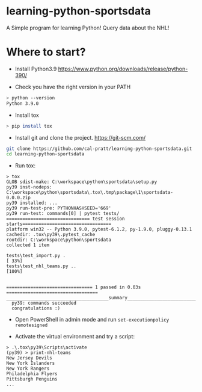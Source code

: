 # learning-python-sportsdata

A Simple program for learning Python!
Query data about the NHL!

# Where to start?

- Install Python3.9 https://www.python.org/downloads/release/python-390/

- Check you have the right version in your PATH

```bash
> python --version
Python 3.9.0
```

- Install tox

```bash
> pip install tox
```

- Install git and clone the project. https://git-scm.com/

```bash
git clone https://github.com/cal-pratt/learning-python-sportsdata.git
cd learning-python-sportsdata
```

- Run tox:

```
> tox
GLOB sdist-make: C:\workspace\python\sportsdata\setup.py
py39 inst-nodeps: C:\workspace\python\sportsdata\.tox\.tmp\package\1\sportsdata-0.0.0.zip
py39 installed: ...
py39 run-test-pre: PYTHONHASHSEED='669'
py39 run-test: commands[0] | pytest tests/
=============================== test session starts=================================
platform win32 -- Python 3.9.0, pytest-6.1.2, py-1.9.0, pluggy-0.13.1
cachedir: .tox\py39\.pytest_cache
rootdir: C:\workspace\python\sportsdata
collected 1 item

tests\test_import.py .                                                        [ 33%]
tests\test_nhl_teams.py ..                                                    [100%]


================================ 1 passed in 0.03s ==================================
______________________________________summary________________________________________
  py39: commands succeeded
  congratulations :)
```

- Open PowerShell in admin mode and run `set-executionpolicy remotesigned`

- Activate the virtual environment and try a script:

```
> .\.tox\py39\Scripts\activate
(py39) > print-nhl-teams
New Jersey Devils
New York Islanders
New York Rangers
Philadelphia Flyers
Pittsburgh Penguins
...
```
